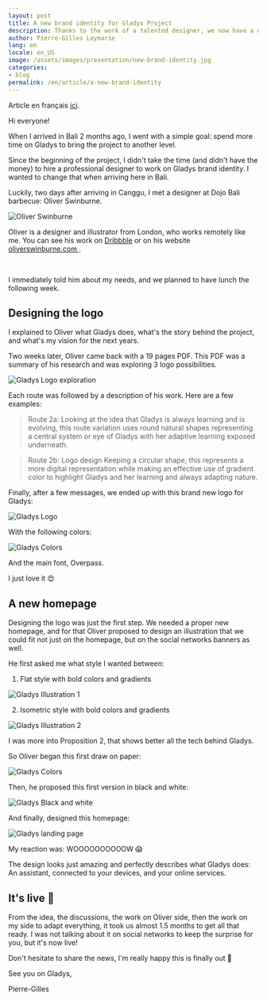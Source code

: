 ```yaml
---
layout: post
title: A new brand identity for Gladys Project
description: Thanks to the work of a talented designer, we now have a new logo and a new homepage!
author: Pierre-Gilles Leymarie
lang: en
locale: en_US
image: /assets/images/presentation/new-brand-identity.jpg
categories:
- blog
permalink: /en/article/a-new-brand-identity
---
```


Article en français [ici](/fr/article/une-nouvelle-identite-visuelle-pour-gladys).


Hi everyone!

When I arrived in Bali 2 months ago, I went with a simple goal: spend more time on Gladys to bring the project to another level.

Since the beginning of the project, I didn't take the time (and didn't have the money) to hire a professional designer to work on Gladys brand identity. I wanted to change that when arriving here in Bali.

Luckily, two days after arriving in Canggu, I met a designer at Dojo Bali barbecue: Oliver Swinburne.

<div class="row">

<div class="col-md-4">

<img alt="Oliver Swinburne" src="/assets/images/articles/new-identity/oliver.jpg" class="img-thumbnail" />

</div>

<div class="col-md-8">
<p>Oliver is a designer and illustrator from London, who works remotely like me. You can see his work on <a href="https://dribbble.com/twinburne">Dribbble</a> or on his website <a href="https://www.oliverswinburne.com/">oliverswinburne.com </a>.</p>
</div>

</div>
<br />


I immediately told him about my needs, and we planned to have lunch the following week.

## Designing the logo

I explained to Oliver what Gladys does, what's the story behind the project, and what's my vision for the next years.

Two weeks later, Oliver came back with a 19 pages PDF. This PDF was a summary of his research and was exploring 3 logo possibilities. 

<img alt="Gladys Logo exploration" src="/assets/images/articles/new-identity/logo-design-exploration.jpg" class="img-responsive" />

Each route was followed by a description of his work. Here are a few examples:

> Route 2a: Looking at the idea that Gladys is always learning and is evolving, this route variation uses round natural shapes representing a central system or eye of Gladys with her adaptive learning exposed underneath.


> Route 2b: Logo design Keeping a circular shape, this represents a more digital representation while making an effective use of gradient color to highlight Gladys and her learning and always adapting nature.

Finally, after a few messages, we ended up with this brand new logo for Gladys:

<img alt="Gladys Logo" src="/assets/images/articles/new-identity/gladys-logo.png" class="img-responsive" />

With the following colors:

<img alt="Gladys Colors" src="/assets/images/articles/new-identity/gladys-colors.jpg" class="img-responsive" />

And the main font, Overpass.

I just love it 😍

## A new homepage

Designing the logo was just the first step. We needed a proper new homepage, and for that Oliver proposed to design an illustration that we could fit not just on the homepage, but on the social networks banners as well. 

He first asked me what style I wanted between:

1. Flat style with bold colors and gradients

<img alt="Gladys Illustration 1" src="/assets/images/articles/new-identity/gladys-illustration-style-1.jpg" class="img-responsive" />

2. Isometric style with bold colors and gradients

<img alt="Gladys Illustration 2" src="/assets/images/articles/new-identity/gladys-illustration-style-2.jpg" class="img-responsive" />

I was more into Proposition 2, that shows better all the tech behind Gladys.

So Oliver began this first draw on paper:


<img alt="Gladys Colors" src="/assets/images/articles/new-identity/gladys-illustration-draw.jpg" class="img-responsive" />

Then, he proposed this first version in black and white:


<img alt="Gladys Black and white" src="/assets/images/articles/new-identity/black-and-white.jpg" class="img-responsive" />

And finally, designed this homepage:


<img alt="Gladys landing page" src="/assets/images/articles/new-identity/gladys-landing-page.jpg" class="img-responsive" />

My reaction was: WOOOOOOOOOOW 😱

The design looks just amazing and perfectly describes what Gladys does: An assistant, connected to your devices, and your online services.

## It's live 🚀

From the idea, the discussions, the work on Oliver side, then the work on my side to adapt everything, it took us almost 1.5 months to get all that ready. I was not talking about it on social networks to keep the surprise for you, but it's now live! 

Don't hesitate to share the news, I'm really happy this is finally out 🎉

See you on Gladys,

Pierre-Gilles
